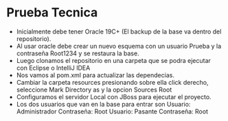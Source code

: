 # Prueba Tecnica

* Inicialmente debe tener Oracle 19C+ (El backup de la base va dentro del repositorio).
* Al usar oracle debe crear un nuevo esquema con un usuario Prueba y la contraseña Root1234 y se restaura la base.
* Luego clonamos el repositorio en una carpeta que se podra ejecutar con Eclipse o IntelliJ IDEA
* Nos vamos al pom.xml para actualizar las dependecias.
* Cambiar la carpeta resources presionando sobre ella click derecho, seleccione Mark Directory as y la opcion Sources Root
* Configuramos el servidor Local con JBoss para ejecutar el proyecto.
* Los dos usuarios que van en la base para entrar son
  Usuario: Administrador
  Contraseña: Root
  Usuario: Pasante
  Contraseña: Root

